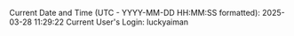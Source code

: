 Current Date and Time (UTC - YYYY-MM-DD HH:MM:SS formatted): 2025-03-28 11:29:22
Current User's Login: luckyaiman
